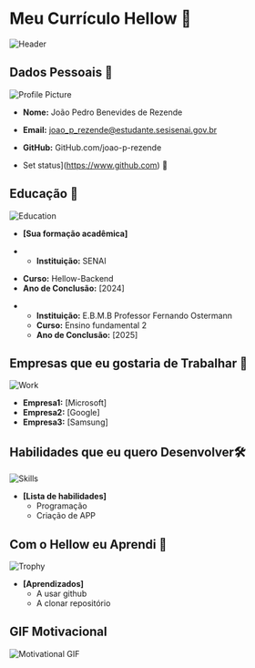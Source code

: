 
# Meu Currículo Hellow 🌟

![Header](https://play-lh.googleusercontent.com/LJlq1qj9HV13NP21LfDxI1X1xRqAmEvbU0vkCHXwEHLdgFWdkIcIFVkJfHrz51bjSKdi)

## Dados Pessoais 📄
![Profile Picture]()
- **Nome:** João Pedro Benevides de Rezende 
- **Email:** joao_p_rezende@estudante.sesisenai.gov.br

- **GitHub:** GitHub.com/joao-p-rezende

-   Set status](https://www.github.com) 🔗

## Educação 🏫
![Education]()
- **[Sua formação acadêmica]**  
 * - **Instituição:** SENAI
  - **Curso:** Hellow-Backend  
  -  **Ano de Conclusão:** [2024]
* - **Instituição:** E.B.M.B Professor Fernando Ostermann
  - **Curso:** Ensino fundamental 2 
  -  **Ano de Conclusão:** [2025]
## Empresas que eu gostaria de Trabalhar 💼
![Work]()
  - **Empresa1:** [Microsoft]
  - **Empresa2:** [Google]
  - **Empresa3:** [Samsung]

## Habilidades que eu quero Desenvolver🛠️
![Skills]()
- **[Lista de habilidades]**
  - Programação
  - Criação de APP

## Com o Hellow eu Aprendi 🎉
![Trophy](https://images.unsplash.com/photo-1579586331215-3f8e6c0a5f86?ixlib=rb-1.2.1&auto=format&fit=crop&w=50&q=80)
- **[Aprendizados]**
  - A usar github
  - A clonar repositório

## GIF Motivacional 
![Motivational GIF](https://media.giphy.com/media/l3q2K5jinAlChoCLS/giphy.gif)
